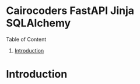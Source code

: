 # Cairocoders FastAPI Jinja SQLAlchemy

Table of Content

1. [Introduction](#introduction)


# Introduction
<a name="introduction"></a>



